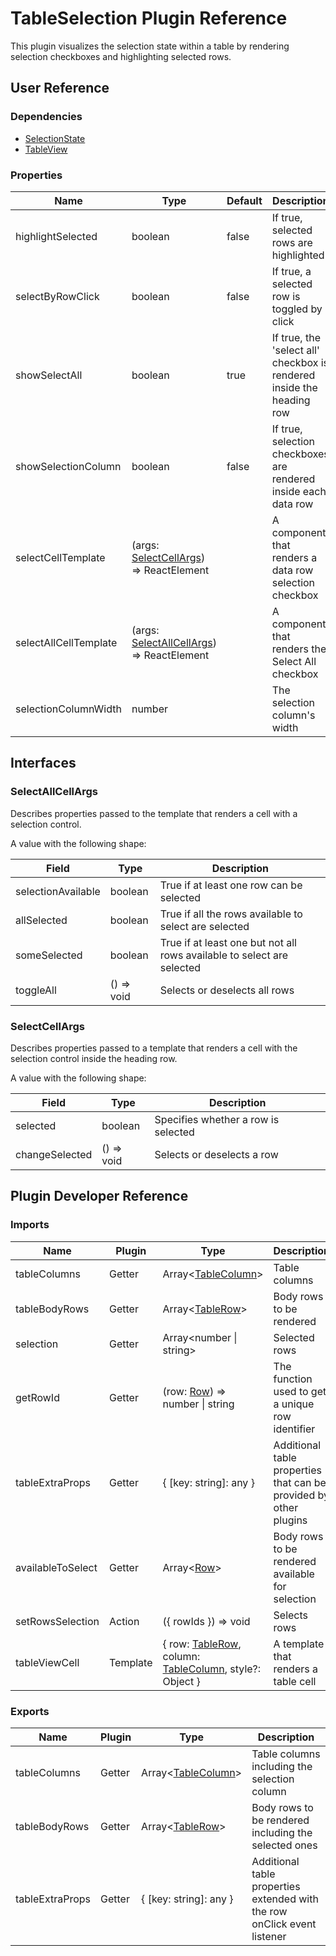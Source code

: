 # TableSelection Plugin Reference

This plugin visualizes the selection state within a table by rendering selection checkboxes and highlighting selected rows.

## User Reference

### Dependencies

- [SelectionState](selection-state.md)
- [TableView](table-view.md)

### Properties

Name | Type | Default | Description
-----|------|---------|------------
highlightSelected | boolean | false | If true, selected rows are highlighted
selectByRowClick | boolean | false | If true, a selected row is toggled by click
showSelectAll | boolean | true | If true, the 'select all' checkbox is rendered inside the heading row
showSelectionColumn | boolean | false | If true, selection checkboxes are rendered inside each data row
selectCellTemplate | (args: [SelectCellArgs](#select-cell-args)) => ReactElement | | A component that renders a data row selection checkbox
selectAllCellTemplate | (args: [SelectAllCellArgs](#select-all-cell-args)) => ReactElement | | A component that renders the Select All checkbox
selectionColumnWidth | number | | The selection column's width

## Interfaces

### <a name="select-all-cell-args"></a>SelectAllCellArgs

Describes properties passed to the template that renders a cell with a selection control.

A value with the following shape:

Field | Type | Description
------|------|------------
selectionAvailable | boolean | True if at least one row can be selected
allSelected | boolean | True if all the rows available to select are selected
someSelected | boolean | True if at least one but not all rows available to select are selected
toggleAll | () => void | Selects or deselects all rows

### <a name="select-cell-args"></a>SelectCellArgs

Describes properties passed to a template that renders a cell with the selection control inside the heading row.

A value with the following shape:

Field | Type | Description
------|------|------------
selected | boolean | Specifies whether a row is selected
changeSelected | () => void | Selects or deselects a row

## Plugin Developer Reference

### Imports

Name | Plugin | Type | Description
-----|--------|------|------------
tableColumns | Getter | Array&lt;[TableColumn](table-view.md#table-column)&gt; | Table columns
tableBodyRows | Getter | Array&lt;[TableRow](table-view.md#table-row)&gt; | Body rows to be rendered
selection | Getter | Array&lt;number &#124; string&gt; | Selected rows
getRowId | Getter | (row: [Row](grid.md#row)) => number &#124; string | The function used to get a unique row identifier
tableExtraProps | Getter | { [key: string]: any } | Additional table properties that can be provided by other plugins
availableToSelect | Getter | Array&lt;[Row](grid.md#row)&gt; | Body rows to be rendered available for selection
setRowsSelection | Action | ({ rowIds }) => void | Selects rows
tableViewCell | Template | { row: [TableRow](table-view.md#table-row), column: [TableColumn](table-view.md#table-column), style?: Object } | A template that renders a table cell

### Exports

Name | Plugin | Type | Description
-----|--------|------|------------
tableColumns | Getter | Array&lt;[TableColumn](table-view.md#table-column)&gt; | Table columns including the selection column
tableBodyRows | Getter | Array&lt;[TableRow](table-view.md#table-row)&gt; | Body rows to be rendered including the selected ones
tableExtraProps | Getter | { [key: string]: any } | Additional table properties extended with the row onClick event listener
